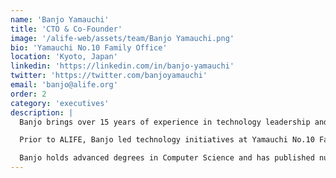 ```yaml
---
name: 'Banjo Yamauchi'
title: 'CTO & Co-Founder'
image: '/alife-web/assets/team/Banjo Yamauchi.png'
bio: 'Yamauchi No.10 Family Office'
location: 'Kyoto, Japan'
linkedin: 'https://linkedin.com/in/banjo-yamauchi'
twitter: 'https://twitter.com/banjoyamauchi'
email: 'banjo@alife.org'
order: 2
category: 'executives'
description: |
  Banjo brings over 15 years of experience in technology leadership and innovation to ALIFE. As CTO and Co-Founder, he oversees the technical vision and implementation of our cutting-edge artificial life research platforms.

  Prior to ALIFE, Banjo led technology initiatives at Yamauchi No.10 Family Office, where he developed expertise in emerging technologies and their practical applications. His passion lies in creating systems that evolve and adapt, mirroring the complexity and beauty of natural life.

  Banjo holds advanced degrees in Computer Science and has published numerous papers on evolutionary algorithms and artificial life systems. He believes that the future of AI lies not in rigid programming, but in creating environments where intelligence can emerge and flourish organically.
---
```

